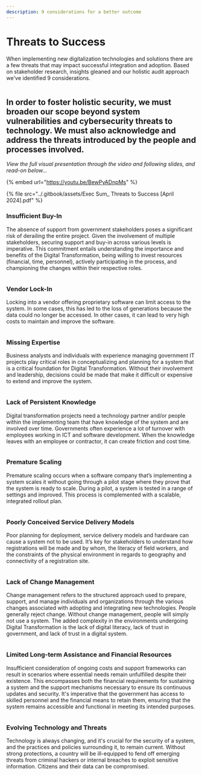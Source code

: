 ```yaml
---
description: 9 considerations for a better outcome
---
```


# Threats to Success

When implementing new digitalization technologies and solutions there are a few threats that may impact successful integration and adoption. Based on stakeholder research, insights gleaned and our holistic audit approach we've identified 9 considerations.&#x20;

<figure><img src="../.gitbook/assets/threatstosuccess-01.jpg" alt=""><figcaption></figcaption></figure>

## In order to foster holistic security, we must broaden our scope beyond system vulnerabilities and cybersecurity threats to technology. We must also acknowledge and address the threats introduced by the people and processes involved.

_View the full visual presentation through the video and following slides, and read-on below..._

{% embed url="https://youtu.be/BewPyADnpMs" %}

{% file src="../.gitbook/assets/Exec Sum_ Threats to Success [April 2024].pdf" %}

### Insufficient Buy-In

The absence of support from government stakeholders poses a significant risk of derailing the entire project. Given the involvement of multiple stakeholders, securing support and buy-in across various levels is imperative. This commitment entails understanding the importance and benefits of the Digital Transformation, being willing to invest resources (financial, time, personnel), actively participating in the process, and championing the changes within their respective roles.

<figure><img src="../.gitbook/assets/threatstosuccess-03.jpg" alt=""><figcaption></figcaption></figure>

### Vendor Lock-In

Locking into a vendor offering proprietary software can limit access to the system. In some cases, this has led to the loss of generations because the data could no longer be accessed. In other cases, it can lead to very high costs to maintain and improve the software.

<figure><img src="../.gitbook/assets/threatstosuccess-04.jpg" alt=""><figcaption></figcaption></figure>

### Missing Expertise

Business analysts and individuals with experience managing government IT projects play critical roles in conceptualizing and planning for a system that is a critical foundation for Digital Transformation. Without their involvement and leadership, decisions could be made that make it difficult or expensive to extend and improve the system.&#x20;

<figure><img src="../.gitbook/assets/threatstosuccess-05.jpg" alt=""><figcaption></figcaption></figure>

### Lack of Persistent Knowledge

Digital transformation projects need a technology partner and/or people within the implementing team that have knowledge of the system and are involved over time. Governments often experience a lot of turnover with employees working in ICT and software development. When the knowledge leaves with an employee or contractor, it can create friction and cost time.

<figure><img src="../.gitbook/assets/threatstosuccess-06.jpg" alt=""><figcaption></figcaption></figure>

### Premature Scaling

Premature scaling occurs when a software company that’s implementing a system scales it without going through a pilot stage where they prove that the system is ready to scale. During a pilot, a system is tested in a range of settings and improved. This process is complemented with a scalable, integrated rollout plan.

<figure><img src="../.gitbook/assets/threatstosuccess-07.jpg" alt=""><figcaption></figcaption></figure>

### Poorly Conceived Service Delivery Models

Poor planning for deployment, service delivery models and hardware can cause a system not to be used. It’s key for stakeholders to understand how registrations will be made and by whom, the literacy of field workers, and the constraints of the physical environment in regards to geography and connectivity of a registration site.

<figure><img src="../.gitbook/assets/threatstosuccess-08.jpg" alt=""><figcaption></figcaption></figure>

### Lack of Change Management

Change management refers to the structured approach used to prepare, support, and manage individuals and organizations through the various changes associated with adopting and integrating new technologies. People generally reject change. Without change management, people will simply not use a system. The added complexity in the environments undergoing Digital Transformation is the lack of digital literacy, lack of trust in government, and lack of trust in a digital system.&#x20;

<figure><img src="../.gitbook/assets/threatstosuccess-09.jpg" alt=""><figcaption></figcaption></figure>

### Limited Long-term Assistance and Financial Resources

Insufficient consideration of ongoing costs and support frameworks can result in scenarios where essential needs remain unfulfilled despite their existence. This encompasses both the financial requirements for sustaining a system and the support mechanisms necessary to ensure its continuous updates and security. It's imperative that the government has access to skilled personnel and the financial means to retain them, ensuring that the system remains accessible and functional in meeting its intended purposes.

<figure><img src="../.gitbook/assets/threatstosuccess-10.jpg" alt=""><figcaption></figcaption></figure>

### Evolving Technology and Threats

Technology is always changing, and it's crucial for the security of a system, and the practices and policies surrounding it, to remain current. Without strong protections, a country will be ill-equipped to fend off emerging threats from criminal hackers or internal breaches to exploit sensitive information. Citizens and their data can be compromised.

<figure><img src="../.gitbook/assets/threatstosuccess-11.jpg" alt=""><figcaption></figcaption></figure>

